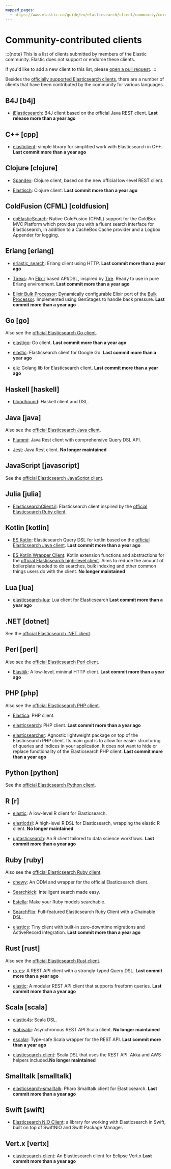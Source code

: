 ```yaml
---
mapped_pages:
  - https://www.elastic.co/guide/en/elasticsearch/client/community/current/index.html
---
```


# Community-contributed clients

:::{note}
This is a list of clients submitted by members of the Elastic community. Elastic does not support or endorse these clients.

If you'd like to add a new client to this list, please [open a pull request](https://github.com/elastic/elasticsearch/blob/main/CONTRIBUTING.md).
:::

Besides the [officially supported Elasticsearch clients](docs-content://docs/reference/elasticsearch/clients/index.md), there are
a number of clients that have been contributed by the community for various languages.

## B4J [b4j]

* [jElasticsearch](https://www.b4x.com/android/forum/threads/server-jelasticsearch-search-and-text-analytics.73335/): B4J client based on the official Java REST client. **Last release more than a year ago**

## C++ [cpp]

* [elasticlient](https://github.com/seznam/elasticlient): simple library for simplified work with Elasticsearch in C++. **Last commit more than a year ago**

## Clojure [clojure]

* [Spandex](https://github.com/mpenet/spandex): Clojure client, based on the new official low-level REST client.

* [Elastisch](https://github.com/clojurewerkz/elastisch): Clojure client. **Last commit more than a year ago**

## ColdFusion (CFML) [coldfusion]

* [cbElasticSearch](https://www.forgebox.io/view/cbelasticsearch): Native ColdFusion (CFML) support for the ColdBox MVC Platform which provides you with a fluent search interface for Elasticsearch, in addition to a CacheBox Cache provider and a Logbox Appender for logging.

## Erlang [erlang]

* [erlastic_search](https://github.com/tsloughter/erlastic_search): Erlang client using HTTP. **Last commit more than a year ago**

* [Tirexs](https://github.com/datahogs/tirexs): An [Elixir](https://github.com/elixir-lang/elixir) based API/DSL, inspired by [Tire](https://github.com/karmi/tire). Ready to use in pure Erlang environment. **Last commit more than a year ago**

* [Elixir Bulk Processor](https://github.com/sashman/elasticsearch_elixir_bulk_processor): Dynamically configurable Elixir port of the [Bulk Processor](https://www.elastic.co/guide/en/elasticsearch/client/java-api/current/java-docs-bulk-processor.html). Implemented using GenStages to handle back pressure. **Last commit more than a year ago**

## Go [go]

Also see the [official Elasticsearch Go client](go-elasticsearch://docs/reference/index.md).

* [elastigo](https://github.com/mattbaird/elastigo): Go client. **Last commit more than a year ago**

* [elastic](https://github.com/olivere/elastic): Elasticsearch client for Google Go. **Last commit more than a year ago**

* [elk](https://github.com/softctrl/elk): Golang lib for Elasticsearch client. **Last commit more than a year ago**

## Haskell [haskell]

* [bloodhound](https://github.com/bitemyapp/bloodhound): Haskell client and DSL.

## Java [java]

Also see the [official Elasticsearch Java client](elasticsearch-java://docs/reference/index.md).

* [Flummi](https://github.com/otto-de/flummi): Java Rest client with comprehensive Query DSL API.

* [Jest](https://github.com/searchbox-io/Jest): Java Rest client. **No longer maintained**

## JavaScript [javascript]

See the [official Elasticsearch JavaScript client](elasticsearch-js://docs/reference/index.md).

## Julia [julia]

* [ElasticsearchClient.jl](https://github.com/OpenSesame/ElasticsearchClient.jl): Elasticsearch client inspired by the [official Elasticsearch Ruby client](elasticsearch-ruby://docs/reference/index.md).

## Kotlin [kotlin]

* [ES Kotlin](https://github.com/mbuhot/eskotlin): Elasticsearch Query DSL for kotlin based on the [official Elasticsearch Java client](elasticsearch-java://docs/reference/index.md). **Last commit more than a year ago**

* [ES Kotlin Wrapper Client](https://github.com/jillesvangurp/es-kotlin-wrapper-client): Kotlin extension functions and abstractions for the [official Elasticsearch high-level client](https://www.elastic.co/guide/en/elasticsearch/client/java-api/current/index.html). Aims to reduce the amount of boilerplate needed to do searches, bulk indexing and other common things users do with the client. **No longer maintained**

## Lua [lua]

* [elasticsearch-lua](https://github.com/DhavalKapil/elasticsearch-lua): Lua client for Elasticsearch **Last commit more than a year ago**

## .NET [dotnet]

See the [official Elasticsearch .NET client](elasticsearch-net://docs/reference/index.md).

## Perl [perl]

Also see the [official Elasticsearch Perl client](https://www.elastic.co/guide/en/elasticsearch/client/perl-api/current/index.html).

* [Elastijk](https://metacpan.org/pod/Elastijk): A low-level, minimal HTTP client. **Last commit more than a year ago**

## PHP [php]

Also see the [official Elasticsearch PHP client](elasticsearch-php://docs/reference/index.md).

* [Elastica](https://github.com/ruflin/Elastica): PHP client.

* [elasticsearch](https://github.com/nervetattoo/elasticsearch): PHP client. **Last commit more than a year ago**

* [elasticsearcher](https://github.com/madewithlove/elasticsearcher): Agnostic lightweight package on top of the Elasticsearch PHP client. Its main goal is to allow for easier structuring of queries and indices in your application. It does not want to hide or replace functionality of the Elasticsearch PHP client. **Last commit more than a year ago**

## Python [python]

See the [official Elasticsearch Python client](elasticsearch-py://docs/reference/index.md).

## R [r]

* [elastic](https://github.com/ropensci/elastic): A low-level R client for Elasticsearch.

* [elasticdsl](https://github.com/ropensci/elasticdsl): A high-level R DSL for Elasticsearch, wrapping the elastic R client. **No longer maintained**

* [uptasticsearch](https://github.com/uptake/uptasticsearch): An R client tailored to data science workflows. **Last commit more than a year ago**

## Ruby [ruby]

Also see the [official Elasticsearch Ruby client](elasticsearch-ruby://docs/reference/index.md).

* [chewy](https://github.com/toptal/chewy): An ODM and wrapper for the official Elasticsearch client.

* [Searchkick](https://github.com/ankane/searchkick): Intelligent search made easy.

* [Estella](https://github.com/artsy/estella): Make your Ruby models searchable.

* [SearchFlip](https://github.com/mrkamel/search_flip): Full-featured Elasticsearch Ruby Client with a Chainable DSL.

* [elastics](https://github.com/printercu/elastics-rb): Tiny client with built-in zero-downtime migrations and ActiveRecord integration. **Last commit more than a year ago**

## Rust [rust]

Also see the [official Elasticsearch Rust client](elasticsearch-rs://docs/reference/index.md).

* [rs-es](https://github.com/benashford/rs-es): A REST API client with a strongly-typed Query DSL. **Last commit more than a year ago**

* [elastic](https://github.com/elastic-rs/elastic): A modular REST API client that supports freeform queries. **Last commit more than a year ago**

## Scala [scala]

* [elastic4s](https://github.com/sksamuel/elastic4s): Scala DSL.

* [wabisabi](https://github.com/gphat/wabisabi): Asynchronous REST API Scala client. **No longer maintained**

* [escalar](https://github.com/workday/escalar): Type-safe Scala wrapper for the REST API. **Last commit more than a year ago**

* [elasticsearch-client](https://github.com/SumoLogic/elasticsearch-client): Scala DSL that uses the REST API. Akka and AWS helpers included.**No longer maintained**

## Smalltalk [smalltalk]

* [elasticsearch-smalltalk](https://github.com/newapplesho/elasticsearch-smalltalk): Pharo Smalltalk client for Elasticsearch. **Last commit more than a year ago**

## Swift [swift]

* [Elasticsearch NIO Client](https://github.com/brokenhandsio/elasticsearch-nio-client): a library for working with Elasticsearch in Swift, built on top of SwiftNIO and Swift Package Manager.

## Vert.x [vertx]

* [elasticsearch-client](https://github.com/reactiverse/elasticsearch-client): An Elasticsearch client for Eclipse Vert.x **Last commit more than a year ago**
